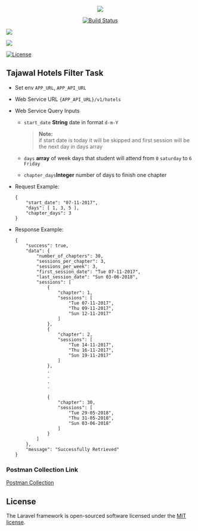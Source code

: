 <p align="center"><img src="https://laravel.com/assets/img/components/logo-laravel.svg"></p>

<p align="center">
<a href="https://travis-ci.org/ahmad-sa3d/tajawal-backend"><img src="https://api.travis-ci.org/ahmad-sa3d/tajawal-backend.svg?branch=master" alt="Build Status"></a>

<a href="https://codeclimate.com/github/ahmad-sa3d/tajawal-backend/maintainability"><img src="https://api.codeclimate.com/v1/badges/7a42bac3e3c2ac7f7060/maintainability" /></a>

<a href="https://codeclimate.com/github/ahmad-sa3d/tajawal-backend/test_coverage"><img src="https://api.codeclimate.com/v1/badges/7a42bac3e3c2ac7f7060/test_coverage" /></a>

<a href="https://packagist.org/packages/laravel/framework"><img src="https://poser.pugx.org/laravel/framework/license.svg" alt="License"></a>
</p>

## Tajawal Hotels Filter Task


* Set env `APP_URL`, `APP_API_URL`
* Web Service URL `{APP_API_URL}/v1/hotels`
* Web Service Query Inputs
	- `start_date` __String__ date in format `d-m-Y`
		
		> __Note:__<br>
		> if start date is today it will be skipped and first session will be the next day in days array
		 
	- `days` __array__ of week days that student will attend from `0`  `saturday` to `6` `Friday`
	- `chapter_days`__Integer__ number of days to finish one chapter

* Request Example:

	```
	{
		"start_date": "07-11-2017",
		"days": [ 1, 3, 5 ],
		"chapter_days": 3
	}
	```

* Response Example:

	```
	{
	    "success": true,
	    "data": {
	        "number_of_chapters": 30,
	        "sessions_per_chapter": 3,
	        "sessions_per_week": 3,
	        "first_session_date": "Tue 07-11-2017",
	        "last_session_date": "Sun 03-06-2018",
	        "sessions": [
	            {
	                "chapter": 1,
	                "sessions": [
	                    "Tue 07-11-2017",
	                    "Thu 09-11-2017",
	                    "Sun 12-11-2017"
	                ]
	            },
	            {
	                "chapter": 2,
	                "sessions": [
	                    "Tue 14-11-2017",
	                    "Thu 16-11-2017",
	                    "Sun 19-11-2017"
	                ]
	            },
	            .
	            .
	            .
	            .
	            
	            {
	                "chapter": 30,
	                "sessions": [
	                    "Tue 29-05-2018",
	                    "Thu 31-05-2018",
	                    "Sun 03-06-2018"
	                ]
	            }
	        ]
	    },
	    "message": "Successfully Retrieved"
	}

	```

	
### Postman Collection Link
[Postman Collection](https://www.getpostman.com/collections/b2bc207ef016b6d46bad)


## License

The Laravel framework is open-sourced software licensed under the [MIT license](http://opensource.org/licenses/MIT).
